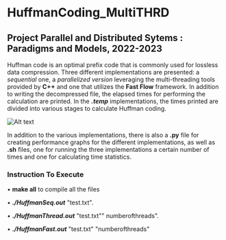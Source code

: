 # HuffmanCoding_MultiTHRD
## Project Parallel and Distributed Sytems : Paradigms and Models, 2022-2023

Huffman code is an optimal prefix code that is commonly used for lossless data compression. 
Three different implementations are presented: a *sequential* one, a *parallelized version* leveraging the multi-threading tools provided by **C++** and one that utilizes the **Fast Flow** framework.
In addition to writing the decompressed file, the elapsed times for performing the calculation are printed. In the ***.temp*** implementations, the times printed are divided into various stages to calculate Huffman coding.

![Alt text](https://media.geeksforgeeks.org/wp-content/uploads/20220906180456/6.png)

In addition to the various implementations, there is also a **.py** file for creating performance graphs for the different implementations, as well as **.sh** files, one for running the three implementations a certain number of times and one for calculating time statistics.
### Instruction To Execute

• **make all** to compile all the files  

• ***./HuffmanSeq.out*** "test.txt".

• ***./HuffmanThread.out*** "test.txt"" numberofthreads".

• ***./HuffmanFast.out*** "test.txt" "numberofthreads"
